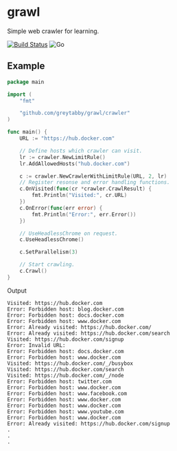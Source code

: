 # grawl

Simple web crawler for learning.

[![Build Status](https://travis-ci.com/greytabby/grawl.svg?branch=master)](https://travis-ci.com/greytabby/grawl)
![Go](https://github.com/greytabby/grawl/workflows/Go/badge.svg)

## Example

```go
package main

import (
	"fmt"

	"github.com/greytabby/grawl/crawler"
)

func main() {
	URL := "https://hub.docker.com"

	// Define hosts which crawler can visit.
	lr := crawler.NewLimitRule()
	lr.AddAllowedHosts("hub.docker.com")

	c := crawler.NewCrawlerWithLimitRule(URL, 2, lr)
	// Register resonse and error handling functions.
	c.OnVisited(func(cr *crawler.CrawlResult) {
		fmt.Println("Visited:", cr.URL)
	})
	c.OnError(func(err error) {
		fmt.Println("Error:", err.Error())
	})

	// UseHeadlessChrome on request.
	c.UseHeadlessChrome()

	c.SetParallelism(3)

	// Start crawling.
	c.Crawl()
}
```

Output

```text
Visited: https://hub.docker.com
Error: Forbidden host: blog.docker.com
Error: Forbidden host: docs.docker.com
Error: Forbidden host: www.docker.com
Error: Already visited: https://hub.docker.com/
Error: Already visited: https://hub.docker.com/search
Visited: https://hub.docker.com/signup
Error: Invalid URL: 
Error: Forbidden host: docs.docker.com
Error: Forbidden host: www.docker.com
Visited: https://hub.docker.com/_/busybox
Visited: https://hub.docker.com/search
Visited: https://hub.docker.com/_/node
Error: Forbidden host: twitter.com
Error: Forbidden host: www.docker.com
Error: Forbidden host: www.facebook.com
Error: Forbidden host: www.docker.com
Error: Forbidden host: www.docker.com
Error: Forbidden host: www.youtube.com
Error: Forbidden host: www.docker.com
Error: Already visited: https://hub.docker.com/signup
.
.
.

```
